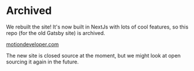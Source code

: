 # Archived

We rebuilt the site! It's now built in NextJs with lots of cool features, so this repo (for the old Gatsby site) is archived.

[motiondeveloper.com](www.motiondeveloper.com)

The new site is closed source at the moment, but we might look at open sourcing it again in the future.
